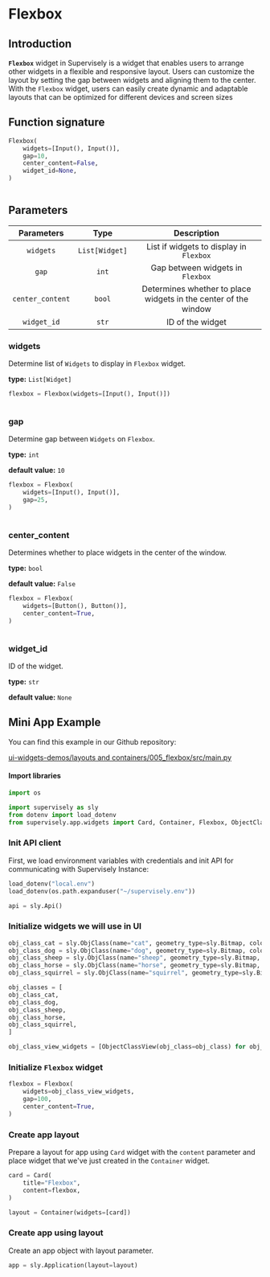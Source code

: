 # Flexbox

## Introduction

**`Flexbox`** widget in Supervisely is a widget that enables users to arrange other widgets in a flexible and responsive layout. Users can customize the layout by setting the gap between widgets and aligning them to the center. With the `Flexbox` widget, users can easily create dynamic and adaptable layouts that can be optimized for different devices and screen sizes

## Function signature

```python
Flexbox(
    widgets=[Input(), Input()],
    gap=10,
    center_content=False,
    widget_id=None,
)
```

<figure><img src="https://user-images.githubusercontent.com/79905215/223953933-2d096050-3449-4e68-9ac9-71e50248e454.png" alt=""><figcaption></figcaption></figure>

## Parameters

|    Parameters    |      Type      |                           Description                           |
| :--------------: | :------------: | :-------------------------------------------------------------: |
|     `widgets`    | `List[Widget]` |             List if widgets to display in `Flexbox`             |
|       `gap`      |      `int`     |                 Gap between widgets in `Flexbox`                |
| `center_content` |     `bool`     | Determines whether to place widgets in the center of the window |
|    `widget_id`   |      `str`     |                         ID of the widget                        |

### widgets

Determine list of `Widgets` to display in `Flexbox` widget.

**type:** `List[Widget]`

```python
flexbox = Flexbox(widgets=[Input(), Input()])
```

<figure><img src="https://user-images.githubusercontent.com/79905215/223953933-2d096050-3449-4e68-9ac9-71e50248e454.png" alt=""><figcaption></figcaption></figure>

### gap

Determine gap between `Widgets` on `Flexbox`.

**type:** `int`

**default value:** `10`

```python
flexbox = Flexbox(
    widgets=[Input(), Input()],
    gap=25,
)
```

<figure><img src="https://user-images.githubusercontent.com/79905215/223955398-37eedd00-a26e-4118-b566-3863ffa7a983.png" alt=""><figcaption></figcaption></figure>

### center\_content

Determines whether to place widgets in the center of the window.

**type:** `bool`

**default value:** `False`

```python
flexbox = Flexbox(
    widgets=[Button(), Button()],
    center_content=True,
)
```

<figure><img src="https://user-images.githubusercontent.com/79905215/223955717-e37d1d3c-b94d-4e92-a570-8cef5b1133f0.png" alt=""><figcaption></figcaption></figure>

### widget\_id

ID of the widget.

**type:** `str`

**default value:** `None`

## Mini App Example

You can find this example in our Github repository:

[ui-widgets-demos/layouts and containers/005\_flexbox/src/main.py](https://github.com/supervisely-ecosystem/ui-widgets-demos/blob/master/layouts%20and%20containers/005\_flexbox/src/main.py)

#### Import libraries

```python
import os

import supervisely as sly
from dotenv import load_dotenv
from supervisely.app.widgets import Card, Container, Flexbox, ObjectClassView
```

### Init API client

First, we load environment variables with credentials and init API for communicating with Supervisely Instance:

```python
load_dotenv("local.env")
load_dotenv(os.path.expanduser("~/supervisely.env"))

api = sly.Api()
```

### Initialize widgets we will use in UI

```python
obj_class_cat = sly.ObjClass(name="cat", geometry_type=sly.Bitmap, color=[255, 0, 0])
obj_class_dog = sly.ObjClass(name="dog", geometry_type=sly.Bitmap, color=[0, 255, 0])
obj_class_sheep = sly.ObjClass(name="sheep", geometry_type=sly.Bitmap, color=[0, 0, 255])
obj_class_horse = sly.ObjClass(name="horse", geometry_type=sly.Bitmap, color=[255, 255, 0])
obj_class_squirrel = sly.ObjClass(name="squirrel", geometry_type=sly.Bitmap, color=[255, 0, 255])

obj_classes = [
obj_class_cat,
obj_class_dog,
obj_class_sheep,
obj_class_horse,
obj_class_squirrel,
]

obj_class_view_widgets = [ObjectClassView(obj_class=obj_class) for obj_class in obj_classes]
```

### Initialize `Flexbox` widget

```python
flexbox = Flexbox(
    widgets=obj_class_view_widgets,
    gap=100,
    center_content=True,
)
```

### Create app layout

Prepare a layout for app using `Card` widget with the `content` parameter and place widget that we've just created in the `Container` widget.

```python
card = Card(
    title="Flexbox",
    content=flexbox,
)

layout = Container(widgets=[card])
```

### Create app using layout

Create an app object with layout parameter.

```python
app = sly.Application(layout=layout)
```

<figure><img src="https://user-images.githubusercontent.com/120389559/218082231-76e037ec-095f-42f9-8f89-e387aed00360.png" alt=""><figcaption></figcaption></figure>
